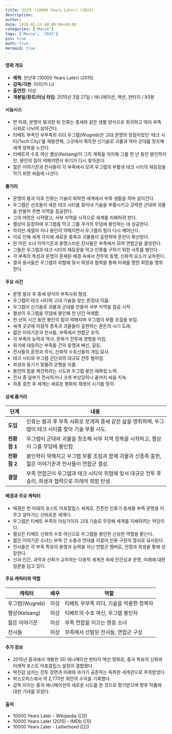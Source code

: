 ```yaml
---
title: 만년후 (10000 Years Later) (2015)
description: 
author: 
date: 2020-02-13 00:00:00+00:00
categories: ['Movie']
tags: ['Movie', '2015']
pin: true
math: true
mermaid: true
---
```

#### 영화 개요

- **제목**: 만년후 (10000 Years Later) (2015)  
- **감독/각본**: 이이(Yi Li)  
- **출연진**: 미상  
- **개봉일/장르/러닝 타임**: 2015년 3월 27일 / 애니메이션, 액션, 판타지 / 93분  

#### 시놉시스

- 먼 미래, 문명이 붕괴한 뒤 인류는 중세와 같은 생활 양식으로 회귀하고 여러 부족 사회로 나뉘어 살아간다.  
- 티베트 부족인 우부족의 리더 우그렙(Wugreb)은 고대 문명의 정점이었던 ‘테크 시티(Tech City)’를 재발견해, 그곳에서 획득한 신기술로 괴물과 악마 군대를 창조해 세계 정복을 노린다.  
- 티베트의 수호 여신 켈상(Kelsang)이 그의 계획을 저지해 그를 천 년 동안 봉인하지만, 봉인의 힘이 약해지면서 위기가 다시 찾아온다.  
- 젊은 이야기꾼과 전사들이 각 부족에서 모여 우그렙의 부활과 테크 시티의 재등장을 막기 위한 싸움에 나선다.  

#### 줄거리

- 문명의 붕괴 이후 인류는 기술이 퇴락한 세계에서 부족 생활을 하며 살아간다.  
- 우그렙은 선조들이 세운 테크 시티를 찾아내 기술을 부활시키고 강력한 군대와 괴물을 만들어 주변 지역을 침공한다.  
- 그의 야망은 시작됐고, 서부 지역을 시작으로 세계를 지배하려 한다.  
- 켈상이 등장하여 우그렙을 막고 그를 쿠거의 무덤에 봉인하는 데 성공한다.  
- 하지만 세월이 지나 봉인이 약해지면서 우그렙의 힘이 다시 깨어난다.  
- 이로 인해 세계 각지에 새로운 종족과 괴물들이 출현하며 혼란이 확산된다.  
- 한 어린 소녀 이야기꾼과 용맹스러운 전사들은 부족에서 모여 연합군을 결성한다.  
- 그들은 우그렙과 테크 시티의 재등장을 막고 인류를 구하기 위한 사투를 벌인다.  
- 각 부족의 특성과 문명이 혼재된 배경 속에서 전투와 동맹, 신화적 요소가 교차한다.  
- 결국 용사들은 우그렙의 위협에 맞서 희생과 협력을 통해 미래를 향한 희망을 쟁취한다.  

#### 주요 사건

- 문명 붕괴 후 중세 양식의 부족사회 형성.  
- 우그렙이 테크 시티와 고대 기술을 찾는 원정대 이끎.  
- 우그렙이 신기술로 괴물과 군대를 만들어 서부 지역을 침공 시작.  
- 켈상이 우그렙을 무덤에 봉인해 천 년간 억제함.  
- 천 년의 시간 동안 봉인의 힘이 약해지며 우그렙이 부활 조짐을 보임.  
- 세계 곳곳에 이질적 종족과 괴물들이 출현하는 혼돈의 시기 도래.  
- 젊은 이야기꾼과 전사들, 부족에서 연합군 조직.  
- 각 부족의 능력과 역사, 문화가 전투에 영향을 미침.  
- 위기에 대응하는 부족들 간의 동맹과 배신, 갈등.  
- 전사들의 훈련과 의식, 신화적 수호신들의 개입 묘사.  
- 테크 시티와 우그렙 군단과의 대규모 전투 벌어짐.  
- 희생과 용기가 맞물려 균형을 이룸.  
- 봉인의 힘을 재건하려는 시도와 우그렙 봉인 재확립 노력.  
- 전사 중 일부가 전사하거나 크게 부상당하나 끝까지 싸움 지속.  
- 최종 결전 후 세계는 새로운 평화와 재생의 시기를 맞이.  

#### 상세 줄거리

| **단계**   | **내용**                                                                                   |
|------------|--------------------------------------------------------------------------------------------|
| **도입**   | 인류는 붕괴 후 부족 사회로 쪼개져 중세 같은 삶을 영위하며, 우그렙이 테크 시티를 찾아 기술 부활 시도.      |
| **전환점 1**| 우그렙이 군대와 괴물을 창조해 서부 지역 정복을 시작하고, 켈상이 그를 무덤에 봉인함.                       |
| **전환점 2**| 봉인력이 약해지고 우그렙 부활 조짐과 함께 괴물과 신종족 출현, 젊은 이야기꾼과 전사들이 연합군 결성.          |
| **결말**   | 부족 연합군이 우그렙과 테크 시티의 위협에 맞서 대규모 전투 후 승리, 희생과 협력으로 미래의 희망 탄생.          |

#### 배경과 주요 캐릭터

- 배경은 먼 미래의 포스트 아포칼립스 세계로, 잔존한 인류가 중세풍 부족 문명을 이루고 살아가는 신비로운 세계다.  
- 우그렙은 티베트 부족의 야심가이자 고대 기술로 무장해 세계를 지배하려는 악당이다.  
- 켈상은 티베트 신화의 수호 여신으로 우그렙을 봉인한 신성한 역할을 맡는다.  
- 젊은 이야기꾼 소녀는 부족 간 소통과 연대를 이끌어 인류 구원의 열쇠로 묘사된다.  
- 전사들은 각 부족 특유의 용맹과 능력을 지닌 연합군 멤버로, 전쟁과 희생을 통해 성장한다.  
- 신과 인간, 과학과 신화가 교차하는 다층적 세계관 속에 인간성과 운명, 미래에 대한 질문을 담고 있다.  

#### 주요 캐릭터와 역할

| **캐릭터** | **배우** | **역할** |
|------------|----------|----------|
| 우그렙(Wugreb) | 미상 | 티베트 우부족 리더, 기술을 악용한 정복자 |
| 켈상(Kelsang) | 미상 | 티베트의 수호 여신, 우그렙 봉인자 |
| 젊은 이야기꾼 | 미상 | 부족 연합을 이끄는 영웅 소녀 |
| 전사들 | 미상 | 부족에서 선발된 전사들, 연합군 구성 |

#### 추가 정보

- 2015년 중국에서 개봉한 3D 애니메이션 판타지 액션 영화로, 중국 특유의 신화와 미래적 포스트 아포칼립스 설정이 결합됐다.  
- 박진감 넘치는 전투 장면과 미래와 과거가 공존하는 독특한 세계관으로 주목받았다.  
- 박스오피스에서 약 2,770만 위안의 수익을 기록했다.  
- 감독 이이는 중국 애니메이션의 새로운 시도를 한 것으로 평가받으며 향후 작품에 대한 기대를 모았다.  

#### 출처

- 10000 Years Later - Wikipedia ([3])  
- 10000 Years Later (2015) - IMDb ([1])  
- 10000 Years Later - Letterboxd ([2])
